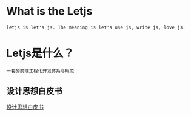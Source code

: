 # What is the Letjs
	letjs is let's js. The meaning is let's use js, write js, love js.

# Letjs是什么？
	一套的前端工程化开发体系与规范

## 设计思想白皮书
[设计思想白皮书](./letjs-whitepaper.md)